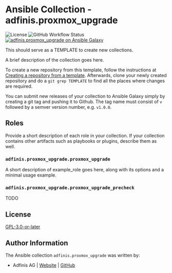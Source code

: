 # Ansible Collection - adfinis.proxmox_upgrade

![License](https://img.shields.io/github/license/adfinis/ansible-collection-proxmox_upgrade)
![GitHub Workflow Status](https://img.shields.io/github/actions/workflow/status/adfinis/ansible-collection-proxmox_upgrade/ansible-galaxy.yml)
[![adfinis.proxmox_upgrade on Ansible Galaxy](https://img.shields.io/badge/collection-adfinis.proxmox_upgrade-blue)](https://galaxy.ansible.com/ui/repo/published/adfinis/proxmox_upgrade/)

This should serve as a TEMPLATE to create new collections.

A brief description of the collection goes here.

To create a new repository from this template, follow the instructions at [Creating a repository from a template](https://docs.github.com/en/repositories/creating-and-managing-repositories/creating-a-repository-from-a-template).  Afterwards, clone your newly created repository and do a `git grep TEMPLATE` to find all the places where changes are required.

You can submit new releases of your collection to Ansible Galaxy simply by creating a git tag and pushing it to Github. The tag name must consist of `v` followed by a semver version number, e.g. `v1.0.0`.

## Roles

Provide a short description of each role in your collection.  If your collection contains other artifacts such as playbooks or plugins, describe them as well.

### `adfinis.proxmox_upgrade.proxmox_upgrade`

A short description of example_role goes here, along with its options and a minimal usage example.

### `adfinis.proxmox_upgrade.proxmox_upgrade_precheck`

TODO

## License

[GPL-3.0-or-later](https://github.com/adfinis/ansible-collection-proxmox_upgrade/blob/main/LICENSE)

## Author Information

The Ansible collection `adfinis.proxmox_upgrade` was written by:

* Adfinis AG | [Website](https://www.adfinis.com/) | [GitHub](https://github.com/adfinis)

